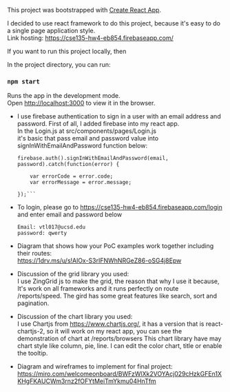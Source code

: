 This project was bootstrapped with [Create React App](https://github.com/facebook/create-react-app).

I decided to use react framework to do this project, because it's easy to do
a single page application style. <br />
Link hosting:
https://cse135-hw4-eb854.firebaseapp.com/

If you want to run this project locally, then

In the project directory, you can run:

### `npm start`

Runs the app in the development mode.<br />
Open [http://localhost:3000](http://localhost:3000) to view it in the browser.

-   I use firebase authentication to sign in a user with an email address and password. 
    First of all, I added firebase into my react app.<br />
    In the Login.js at src/components/pages/Login.js<br />
    it's basic that pass email and password value into signInWithEmailAndPassword function below:<br />

    ```
    firebase.auth().signInWithEmailAndPassword(email, password).catch(function(error) {
    
        var errorCode = error.code;
        var errorMessage = error.message;
    
    });```

-   To login, please go to https://cse135-hw4-eb854.firebaseapp.com/login and enter email and password below<br />
    ```
    Email: vtl017@ucsd.edu
    password: qwerty
    ```

-   Diagram that shows how your PoC examples work together including their routes:<br />
    https://1drv.ms/u/s!AlOx-S3rIFNWhNRGeZ86-oSG4j8Epw

-   Discussion of the grid library you used:<br />
    I use ZingGrid js to make the grid, the reason that why I use it because, 
    It's work on all frameworks and it runs perfectly on route /reports/speed. 
    The gird has some great features like search, sort and pagination.

-   Discussion of the chart library you used:<br />
    I use Chartjs from https://www.chartjs.org/, it has a version that is react-chartjs-2,
     so it will work on my react app, you can see the demonstration of chart at /reports/browsers
    This chart library have may chart style like column, pie, line. 
    I can edit the color chart, title or enable the tooltip.

-   Diagram and wireframes to implement for final project:<br />
    https://miro.com/welcomeonboard/BWFzWlXk2VOYAcj029cHzkGFEn1XKHgFKAUCWm3rnz2fOFYtMeiTmYkmu04HnTfm
